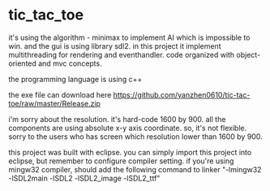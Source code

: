 # tic_tac_toe

it's using the algorithm - minimax to implement AI which is impossible to win. and the gui is using library sdl2. in this project it implement multithreading for rendering and eventhandler. code organized with object-oriented and mvc concepts.

the programming language is using c++

the exe file can download here
<a href="https://github.com/yanzhen0610/tic-tac-toe/raw/master/Release.zip">https://github.com/yanzhen0610/tic-tac-toe/raw/master/Release.zip</a>

i'm sorry about the resolution. it's hard-code 1600 by 900. all the components are using absolute x-y axis coordinate. so, it's not flexible. sorry to the users who has screen which resolution lower than 1600 by 900.

this project was built with eclipse. you can simply import this project into eclipse, but remember to configure compiler setting. if you're using mingw32 compiler, should add the following command to linker "-lmingw32 -lSDL2main -lSDL2 -lSDL2_image -lSDL2_ttf"
